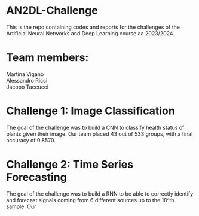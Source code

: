 # AN2DL-Challenge
This is the repo containing codes and reports for the challenges of the Artificial Neural Networks and Deep Learning course aa 2023/2024.

# Team members:
Martina Viganò\
Alessandro Ricci\
Jacopo Taccucci

# Challenge 1: Image Classification
The goal of the challenge was to build a CNN to classify health status of plants given their image. Our team placed 43 out of 533 groups, with a final accuracy of 0.8570.

# Challenge 2: Time Series Forecasting
The goal of the challenge was to build a RNN to be able to correctly identify and forecast signals coming from 6 different sources up to the 18^th sample. Our
